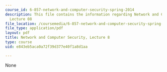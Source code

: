 ```yaml
---
course_id: 6-857-network-and-computer-security-spring-2014
description: This file contains the information regarding Network and Computer Security,
  Lecture 08
file_location: /coursemedia/6-857-network-and-computer-security-spring-2014/e843eb5aca0a72f39d377e40f1a8d1aa_MIT6_857S14_Lec08.pdf
file_type: application/pdf
layout: pdf
title: Network and Computer Security, Lecture 8
type: course
uid: e843eb5aca0a72f39d377e40f1a8d1aa

---
```

None